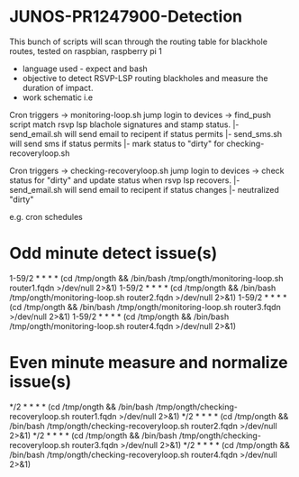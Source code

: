 # JUNOS-PR1247900-Detection

This bunch of scripts will scan through the routing table for blackhole routes, tested on raspbian, raspberry pi 1
- language used - expect and bash
- objective to detect RSVP-LSP routing blackholes and measure the duration of impact.
- work schematic
i.e

Cron triggers -> monitoring-loop.sh jump login to devices 
-> find_push script match rsvp lsp blachole signatures and stamp status.
 |- send_email.sh will send email to recipent if status permits
 |- send_sms.sh will send sms if status permits
 |- mark status to "dirty" for checking-recoveryloop.sh
                                                             
Cron triggers -> checking-recoveryloop.sh jump login to devices 
-> check status for "dirty" and update status when rsvp lsp recovers.
 |- send_email.sh will send email to recipent if status changes
 |- neutralized "dirty"                                                            

e.g. cron schedules

# Odd minute detect issue(s)
1-59/2 * * * * (cd /tmp/ongth && /bin/bash /tmp/ongth/monitoring-loop.sh router1.fqdn >/dev/null 2>&1)
1-59/2 * * * * (cd /tmp/ongth && /bin/bash /tmp/ongth/monitoring-loop.sh router2.fqdn >/dev/null 2>&1)
1-59/2 * * * * (cd /tmp/ongth && /bin/bash /tmp/ongth/monitoring-loop.sh router3.fqdn >/dev/null 2>&1)
1-59/2 * * * * (cd /tmp/ongth && /bin/bash /tmp/ongth/monitoring-loop.sh router4.fqdn >/dev/null 2>&1)

# Even minute measure and normalize issue(s)
*/2 * * * * (cd /tmp/ongth && /bin/bash /tmp/ongth/checking-recoveryloop.sh router1.fqdn >/dev/null 2>&1)
*/2 * * * * (cd /tmp/ongth && /bin/bash /tmp/ongth/checking-recoveryloop.sh router2.fqdn >/dev/null 2>&1)
*/2 * * * * (cd /tmp/ongth && /bin/bash /tmp/ongth/checking-recoveryloop.sh router3.fqdn >/dev/null 2>&1)
*/2 * * * * (cd /tmp/ongth && /bin/bash /tmp/ongth/checking-recoveryloop.sh router4.fqdn >/dev/null 2>&1)


